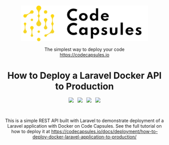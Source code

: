 

<p align="center">
  <a href="https://codecapsules.io/">
    <img alt="Code Capsules" title="Code Capsules" src="./logo.svg" width="400" style="color: black">
  </a>
</p>


<p align="center">
  The simplest way to deploy your code <br/> 
  <a href="https://codecapsules.io/">https://codecapsules.io</a>
</p>

<h1 align="center">
  How to Deploy a Laravel Docker API to Production
</h1>

<p align="center">
    <img src="https://img.shields.io/badge/Python-%ffE34F26.svg?style=flat&logo=python&logoColor=white">&nbsp;&nbsp;
    <img src="https://img.shields.io/badge/html5-%23E34F26.svg?style=flat&logo=html5&logoColor=white">&nbsp;&nbsp;
    <img src="https://img.shields.io/badge/css3-%231572B6.svg?style=flat&logo=css3&logoColor=white">&nbsp;&nbsp;
    <img src="https://img.shields.io/badge/-Javascript-F0DB4F?style=flat&logo=javascript&logoColor=black">
</p>

<br/>

<p align="center">


</p>

<p align="center">
This is a simple REST API built with Laravel to demonstrate deployment of a Laravel application with Docker on Code Capsules. See the full tutorial on how to deploy it at <a href="https://codecapsules.io/docs/deployment/how-to-deploy-docker-laravel-application-to-production/">https://codecapsules.io/docs/deployment/how-to-deploy-docker-laravel-application-to-production/</a>
</p>
